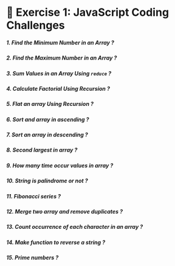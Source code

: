 # 🚀 **Exercise 1: JavaScript Coding Challenges**



##### 1. Find the Minimum Number in an Array ?

##### 2. Find the Maximum Number in an Array ?

##### 3. Sum Values in an Array Using `reduce` ?

##### 4. Calculate Factorial Using Recursion ?

##### 5. Flat an array Using Recursion ?

##### 6. Sort and array in ascending ?

##### 7. Sort an array in descending ?

##### 8. Second largest in array ?

##### 9. How many time occur values in array ?

##### 10. String is palindrome or not ?

##### 11. Fibonacci series ?

##### 12. Merge two array and remove duplicates ?

##### 13. Count occurrence of each character in an array ?

##### 14. Make function to reverse a string ?

##### 15. Prime numbers ?


